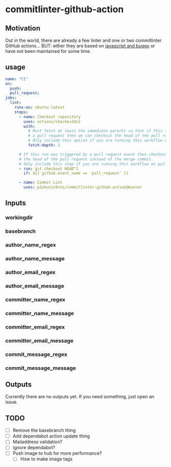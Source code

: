 # commitlinter-github-action

## Motivation

Out in the world, there are already a few linter and one or two commitlinter GitHub actions... BUT: either they are based on [javascript and buggy](https://github.com/conventional-changelog/commitlint/issues/613) or have not been maintained for some time.

## usage

```yaml
name: "CI"
on:
  push:
  pull_request:
jobs:
  lint:
    runs-on: ubuntu-latest
    steps:
      - name: Checkout repository
        uses: actions/checkout@v2
        with:
          # Must fetch at least the immediate parents so that if this is
          # a pull request then we can checkout the head of the pull request.
          # Only include this option if you are running this workflow on pull requests.
          fetch-depth: 2

      # If this run was triggered by a pull request event then checkout
      # the head of the pull request instead of the merge commit.
      # Only include this step if you are running this workflow on pull requests.
      - run: git checkout HEAD^2
        if: ${{ github.event_name == 'pull_request' }}

      - name: Commit Lint
        uses: p1nkun1c0rns/commitlinter-github-action@master
```

## Inputs

### workingdir

### basebranch

### author_name_regex

### author_name_message

### author_email_regex

### author_email_message

### committer_name_regex

### committer_name_message

### committer_email_regex

### committer_email_message

### commit_message_regex

### commit_message_message

## Outputs

Currently there are no outputs yet. If you need something, just open an issue.

## TODO

- [ ] Remove the basebranch thing
- [ ] Add dependabot action update thing
- [ ] Mailaddress validation?
- [ ] ignore dependabot?
- [ ] Push image to hub for more performance?
  - [ ] How to make image tags
